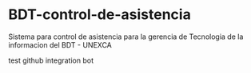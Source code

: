 # BDT-control-de-asistencia
Sistema para control de asistencia para la gerencia de Tecnologia de la informacion del BDT - UNEXCA

test github integration bot
